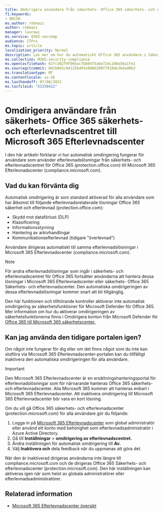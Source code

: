 ```yaml
---
title: Omdirigera användare från säkerhets- Office 365 säkerhets- och efterlevnadscentret till Microsoft 365 Efterlevnadscenter
f1.keywords:
- NOCSH
ms.author: robmazz
author: robmazz
manager: laurawi
ms.service: O365-seccomp
audience: ITPro
ms.topic: article
localization_priority: Normal
description: Läs mer om hur du automatiskt Office 365 användare i Säkerhets- och efterlevnadscenter till Microsoft 365 Efterlevnadscenter..
ms.collection: M365-security-compliance
ms.openlocfilehash: 62fc302f9f065ac7bb0475a6e72dc240a56a1fe1
ms.sourcegitcommit: 0d1b065c94125b495e9886200f7918de3bda40b3
ms.translationtype: MT
ms.contentlocale: sv-SE
ms.lasthandoff: 07/08/2021
ms.locfileid: "53339412"
---
```

# <a name="redirect-users-from-the-office-365-security-and-compliance-center-to-the-microsoft-365-compliance-center"></a>Omdirigera användare från säkerhets- Office 365 säkerhets- och efterlevnadscentret till Microsoft 365 Efterlevnadscenter

I den här artikeln förklarar vi hur automatisk omdirigering fungerar för användare som använder efterlevnadslösningar från säkerhets- och efterlevnadscentret för Office 365 (protection.office.com) till Microsoft 365 Efterlevnadscenter (compliance.microsoft.com).

## <a name="what-to-expect"></a>Vad du kan förvänta dig

Automatisk omdirigering är som standard aktiverad för alla användare som har åtkomst till följande efterlevnadsrelaterade lösningar Office 365 säkerhet och efterlevnad (protection.office.com):

- Skydd mot dataförlust (DLP)
- Klassificering
- Informationsstyrning
- Hantering av arkivhandlingar
- Kommunikationsefterlevnad (tidigare "överlevnad")

Användare dirigeras automatiskt till samma efterlevnadslösningar i Microsoft 365 Efterlevnadscenter (compliance.microsoft.com).

> [!NOTE]
> För andra efterlevnadslösningar som ingår i säkerhets- och efterlevnadscentret för Office 365 fortsätter användarna att hantera dessa lösningar i Microsoft 365 Efterlevnadscenter eller säkerhets- Office 365 Säkerhets- och efterlevnadscenter. Den automatiska omdirigeringen av dessa efterlevnadslösningar kommer snart att bli tillgänglig.

Den här funktionen och tillhörande kontroller aktiverar inte automatisk omdirigering av säkerhetsfunktioner för Microsoft Defender för Office 365. Mer information om hur du aktiverar omdirigeringen av säkerhetsfunktionerna finns i Omdirigera konton från Microsoft Defender för [Office 365 till Microsoft 365 säkerhetscenter.](/microsoft-365/security/defender/microsoft-365-security-mdo-redirection)

## <a name="can-i-go-back-to-using-the-former-portal"></a>Kan jag använda den tidigare portalen igen?

Om något inte fungerar för dig eller om det finns något som du inte kan slutföra via Microsoft 365 Efterlevnadscenter-portalen kan du tillfälligt inaktivera den automatiska omdirigeringen för alla användare.

> [!IMPORTANT]
> Den Microsoft 365 Efterlevnadscenter är en ersättningshanteringsportal för efterlevnadslösningar som för närvarande hanteras Office 365 säkerhets- och efterlevnadscenter. Alla Microsoft 365 kommer att hanteras enbart i Microsoft 365 Efterlevnadscenter. Att inaktivera omdirigering till Microsoft 365 Efterlevnadscenter bör vara en kort lösning.

Om du vill gå Office 365 säkerhets- och efterlevnadscenter (protection.microsoft.com) för alla användare gör du följande:

1. Logga in på [Microsoft 365 Efterlevnadscenter](https://compliance.microsoft.com) som global administratör eller använd ett konto med behörighet som efterlevnadsadministratör i Azure Active Directory.
2. Gå till **Inställningar**  >  **omdirigering av efterlevnadscentret.**
3. Ändra inställningen för automatisk omdirigering till **Av**.
4. Välj **Inaktivera och** dela feedback när du uppmanas att göra det.

När den är inaktiverad dirigeras användarna inte längre till compliance.microsoft.com och de dirigeras Office 365 Säkerhets- och efterlevnadscenter (protection.microsoft.com). Den här inställningen kan aktiveras igen när som helst av globala administratörer eller efterlevnadsadministratörer.

## <a name="related-information"></a>Relaterad information

- [Microsoft 365 Efterlevnadscenter översikt](/microsoft-365/compliance/microsoft-365-compliance-center)

